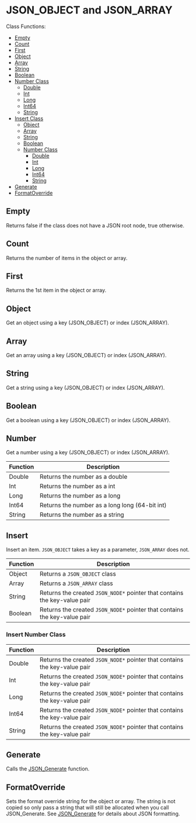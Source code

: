 # JSON_OBJECT and JSON_ARRAY

Class Functions:
- [Empty](##Empty)
- [Count](##Count)
- [First](##First)
- [Object](##Object)
- [Array](##Array)
- [String](##String)
- [Boolean](##Boolean)
- [Number Class](##Number)
  - [Double](##Number)
  - [Int](##Number)
  - [Long](##Number)
  - [Int64](##Number)
  - [String](##Number)
- [Insert Class](##Insert)
  - [Object](##Insert)
  - [Array](##Insert)
  - [String](##Insert)
  - [Boolean](##Insert)
  - [Number Class](###Insert-Number-Class)
    - [Double](###Insert-Number-Class)
    - [Int](###Insert-Number-Class)
    - [Long](###Insert-Number-Class)
    - [Int64](###Insert-Number-Class)
    - [String](###Insert-Number-Class)
- [Generate](##Generate)
- [FormatOverride](##FormatOverride)

## Empty
Returns false if the class does not have a JSON root node, true otherwise.

## Count
Returns the number of items in the object or array.

## First
Returns the 1st item in the object or array.

## Object
Get an object using a key (JSON_OBJECT) or index (JSON_ARRAY).

## Array
Get an array using a key (JSON_OBJECT) or index (JSON_ARRAY).

## String
Get a string using a key (JSON_OBJECT) or index (JSON_ARRAY).

## Boolean
Get a boolean using a key (JSON_OBJECT) or index (JSON_ARRAY).

## Number
Get a number using a key (JSON_OBJECT) or index (JSON_ARRAY).

| Function | Description |
| --- | --- |
| Double | Returns the number as a double |
| Int | Returns the number as a int |
| Long | Returns the number as a long |
| Int64 | Returns the number as a long long (64-bit int) |
| String | Returns the number as a string |

## Insert
Insert an item. `JSON_OBJECT` takes a key as a parameter, `JSON_ARRAY` does not.

| Function | Description |
| --- | --- |
| Object | Returns a `JSON_OBJECT` class |
| Array | Returns a `JSON_ARRAY` class |
| String | Returns the created `JSON_NODE*` pointer that contains the key-value pair |
| Boolean | Returns the created `JSON_NODE*` pointer that contains the key-value pair |

### Insert Number Class

| Function | Description |
| --- | --- |
| Double | Returns the created `JSON_NODE*` pointer that contains the key-value pair |
| Int | Returns the created `JSON_NODE*` pointer that contains the key-value pair |
| Long | Returns the created `JSON_NODE*` pointer that contains the key-value pair |
| Int64 | Returns the created `JSON_NODE*` pointer that contains the key-value pair |
| String | Returns the created `JSON_NODE*` pointer that contains the key-value pair |

## Generate
Calls the [JSON_Generate](JSON_Generate.md) function.

## FormatOverride
Sets the format override string for the object or array. The string is not copied so only pass a string that will still be allocated when you call JSON_Generate. See [JSON_Generate](JSON_Generate.md) for details about JSON formatting.
